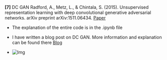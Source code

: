 **[7]** DC GAN
Radford, A., Metz, L., & Chintala, S. (2015). Unsupervised representation learning with deep convolutional generative adversarial networks. arXiv preprint arXiv:1511.06434.
[Paper](https://arxiv.org/pdf/1511.06434.pdf%C3)

- The explanation of the entire code is in the .ipynb file

- I have written a blog post on DC GAN. More information and explanation can be found there
[Blog](https://medium.com/acmvit/the-infinite-art-machine-3a2decab85d9)
- ![Img](output.png)

